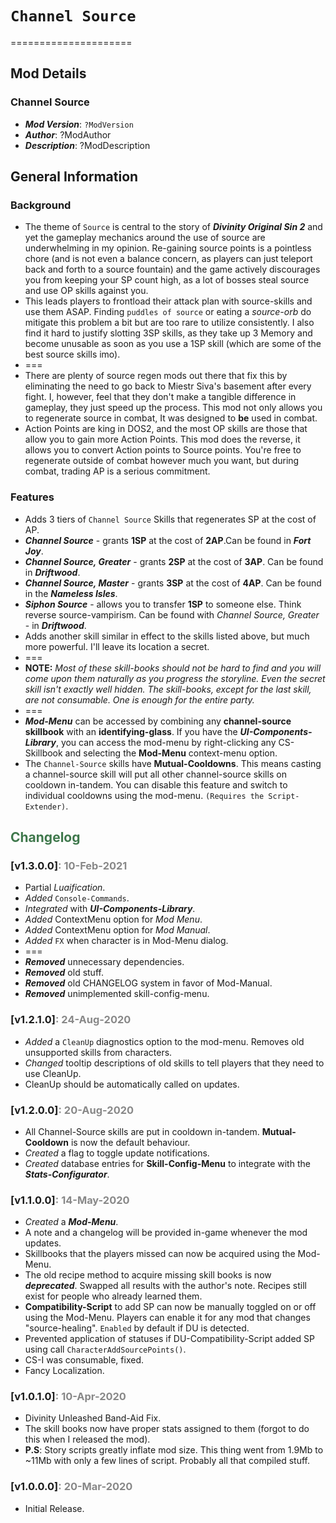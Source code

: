 # `Channel Source`

=====================

## Mod Details

### Channel Source

- ***Mod Version***: `?ModVersion`
- ***Author***: ?ModAuthor
- ***Description***: ?ModDescription

## General Information

### Background

- The theme of `Source` is central to the story of ***Divinity Original Sin 2*** and yet the gameplay mechanics around the use of source are underwhelming in my opinion. Re-gaining source points is a pointless chore (and is not even a balance concern, as players can just teleport back and forth to a source fountain) and the game actively discourages you from keeping your SP count high, as a lot of bosses steal source and use OP skills against you.
- This leads players to frontload their attack plan with source-skills and use them ASAP. Finding `puddles of source` or eating a _source-orb_ do mitigate this problem a bit but are too rare to utilize consistently. I also find it hard to justify slotting 3SP skills, as they take up 3 Memory and become unusable as soon as you use a 1SP skill (which are some of the best source skills imo).
- ===
- There are plenty of source regen mods out there that fix this by eliminating the need to go back to Miestr Siva's basement after every fight. I, however, feel that they don't make a tangible difference in gameplay, they just speed up the process. This mod not only allows you to regenerate source in combat, It was designed to **be** used in combat.
- Action Points are king in DOS2, and the most OP skills are those that allow you to gain more Action Points. This mod does the reverse, it allows you to convert Action points to Source points. You're free to regenerate outside of combat however much you want, but during combat, trading AP is a serious commitment.

### Features

- Adds 3 tiers of `Channel Source` Skills that regenerates SP at the cost of AP.
- ***Channel Source*** - grants **1SP** at the cost of **2AP**.Can be found in ***Fort Joy***.
- ***Channel Source, Greater*** - grants **2SP** at the cost of **3AP**. Can be found in ***Driftwood***.
- ***Channel Source, Master*** - grants **3SP** at the cost of **4AP**. Can be found in the ***Nameless Isles***.
- ***Siphon Source*** - allows you to transfer **1SP** to someone else. Think reverse source-vampirism. Can be found with _Channel Source, Greater_ - in ***Driftwood***.
- Adds another skill similar in effect to the skills listed above, but much more powerful. I'll leave its location a secret.
- ===
- **NOTE:** _Most of these skill-books should not be hard to find and you will come upon them naturally as you progress the storyline. Even the secret skill isn't exactly well hidden. The skill-books, except for the last skill, are not consumable. One is enough for the entire party._
- ===
- ***Mod-Menu*** can be accessed by combining any **channel-source skillbook** with an **identifying-glass**. If you have the ***UI-Components-Library***, you can access the mod-menu by right-clicking any CS-Skillbook and selecting the **Mod-Menu** context-menu option.
- The `Channel-Source` skills have **Mutual-Cooldowns**. This means casting a channel-source skill will put all other channel-source skills on cooldown in-tandem. You can disable this feature and switch to individual cooldowns using the mod-menu. `(Requires the Script-Extender)`.

## <font color='#3F784C'>Changelog</font>

### [v1.3.0.0]<font color='#888888'>: 10-Feb-2021</font>

- Partial _Luaification_.
- *Added* `Console-Commands`.
- *Integrated* with ***UI-Components-Library***.
- *Added* ContextMenu option for _Mod Menu_.
- *Added* ContextMenu option for _Mod Manual_.
- *Added* `FX` when character is in Mod-Menu dialog.
- ===
- ***Removed*** unnecessary dependencies.
- ***Removed*** old stuff.
- ***Removed*** old CHANGELOG system in favor of Mod-Manual.
- ***Removed*** unimplemented skill-config-menu.

### [v1.2.1.0]<font color='#888888'>: 24-Aug-2020</font>

- *Added* a `CleanUp` diagnostics option to the mod-menu. Removes old unsupported skills from characters.
- *Changed* tooltip descriptions of old skills to tell players that they need to use CleanUp.
- CleanUp should be automatically called on updates.

### [v1.2.0.0]<font color='#888888'>: 20-Aug-2020</font>

- All Channel-Source skills are put in cooldown in-tandem. **Mutual-Cooldown** is now the default behaviour.
- *Created* a flag to toggle update notifications.
- *Created* database entries for **Skill-Config-Menu** to integrate with the ***Stats-Configurator***.

### [v1.1.0.0]<font color='#888888'>: 14-May-2020</font>

- *Created* a ***Mod-Menu***.
- A note and a changelog will be provided in-game whenever the mod updates.
- Skillbooks that the players missed can now be acquired using the Mod-Menu.
- The old recipe method to acquire missing skill books is now ***deprecated***. Swapped all results with the author's note. Recipes still exist for people who already learned them.
- **Compatibility-Script** to add SP can now be manually toggled on or off using the Mod-Menu. Players can enable it for any mod that changes "source-healing". `Enabled` by default if DU is detected.
- Prevented application of statuses if DU-Compatibility-Script added SP using call `CharacterAddSourcePoints()`.
- CS-I was consumable, fixed.
- Fancy Localization.

### [v1.0.1.0]<font color='#888888'>: 10-Apr-2020</font>

- Divinity Unleashed Band-Aid Fix.
- The skill books now have proper stats assigned to them (forgot to do this when I released the mod).
- **P.S**: Story scripts greatly inflate mod size. This thing went from 1.9Mb to ~11Mb with only a few lines of script. Probably all that compiled stuff.

### [v1.0.0.0]<font color='#888888'>: 20-Mar-2020</font>

- Initial Release.
